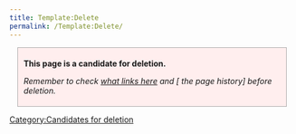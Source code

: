 ```yaml
---
title: Template:Delete
permalink: /Template:Delete/
---
```


<div name="Deletion notice" class="boilerplate metadata" id="delete" style="background-color:#fee; margin:1em; padding:5px 10px; border:1px solid #aaa;">

**This page is a candidate for deletion.**

*Remember to check [what links
here](Special:Whatlinkshere/{{FULLPAGENAME}} "wikilink") and \[ the page
history\] before deletion.*

</div>

<includeonly></includeonly><noinclude> </noinclude>

[Category:Candidates for
deletion](Category:Candidates_for_deletion "wikilink")